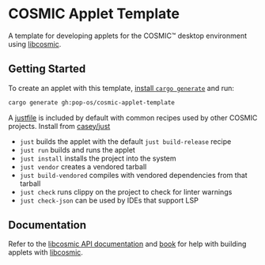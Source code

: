 # COSMIC Applet Template

A template for developing applets for the COSMIC™ desktop environment using [libcosmic][libcosmic].

## Getting Started

To create an applet with this template, [install `cargo generate`][cargo-generate] and run:

```sh
cargo generate gh:pop-os/cosmic-applet-template
```

A [justfile](./justfile) is included by default with common recipes used by other COSMIC projects. Install from [casey/just][just]

- `just` builds the applet with the default `just build-release` recipe
- `just run` builds and runs the applet
- `just install` installs the project into the system
- `just vendor` creates a vendored tarball
- `just build-vendored` compiles with vendored dependencies from that tarball
- `just check` runs clippy on the project to check for linter warnings
- `just check-json` can be used by IDEs that support LSP

## Documentation

Refer to the [libcosmic API documentation][api-docs] and [book][book] for help with building applets with [libcosmic][libcosmic].

[api-docs]: https://pop-os.github.io/libcosmic/cosmic/
[book]: https://pop-os.github.io/libcosmic-book/
[cargo-generate]: https://cargo-generate.github.io/cargo-generate/installation.html
[libcosmic]: https://github.com/pop-os/libcosmic/
[just]: https://github.com/casey/just

